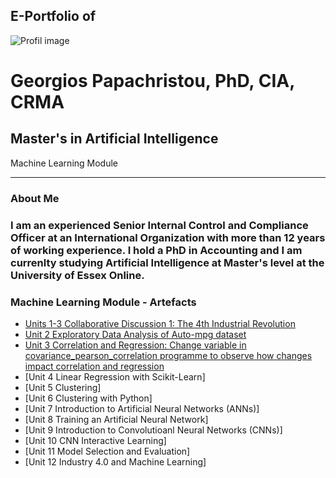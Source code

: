 ## E-Portfolio of   

![Profil image](https://github.com/user-attachments/assets/9a96146c-3341-4200-9e11-3eee837d02ab)


# Georgios Papachristou, PhD, CIA, CRMA       

## Master's in Artificial Intelligence
   Machine Learning Module

---

### About Me

### I am an experienced Senior Internal Control and Compliance Officer at an International Organization with more than 12 years of working experience. I hold a PhD in Accounting and I am currenlty studying Artificial Intelligence at Master's level at the University of Essex Online.


### Machine Learning Module - Artefacts

*   [Units 1-3 Collaborative Discussion 1: The 4th Industrial Revolution](https://github.com/GeorgiosPapachristou/Master-s-AI/blob/master/pdf/Discussion%20Forum%201_Units%201-3.pdf)
*   [Unit 2 Exploratory Data Analysis of Auto-mpg dataset](https://github.com/GeorgiosPapachristou/Master-s-AI/blob/master/pdf/EDA%20Unit%202.pdf)
*   [Unit 3 Correlation and Regression: Change variable in covariance_pearson_correlation programme to observe how changes impact correlation and regression](https://github.com/GeorgiosPapachristou/Master-s-AI/blob/master/pdf/Covariance_Pearson_correlation.pdf)
*   [Unit 4 Linear Regression with Scikit-Learn]
*   [Unit 5 Clustering]
*   [Unit 6 Clustering with Python]
*   [Unit 7 Introduction to Artificial Neural Networks (ANNs)]
*   [Unit 8 Training an Artificial Neural Network]
*   [Unit 9 Introduction to Convolutioanl Neural Networks (CNNs)]
*   [Unit 10 CNN Interactive Learning]
*   [Unit 11 Model Selection and Evaluation]
*   [Unit 12 Industry 4.0 and Machine Learning]

